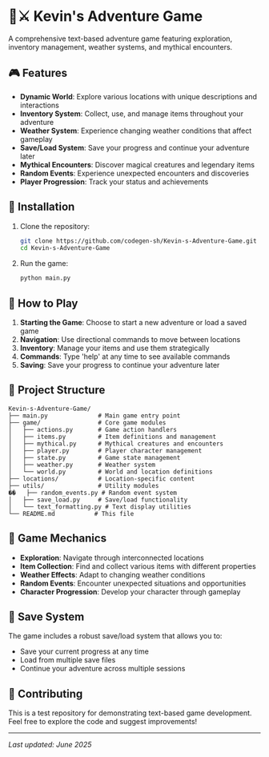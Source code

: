 # 🌈⚔️ Kevin's Adventure Game

A comprehensive text-based adventure game featuring exploration, inventory management, weather systems, and mythical encounters.

## 🎮 Features

- **Dynamic World**: Explore various locations with unique descriptions and interactions
- **Inventory System**: Collect, use, and manage items throughout your adventure
- **Weather System**: Experience changing weather conditions that affect gameplay
- **Save/Load System**: Save your progress and continue your adventure later
- **Mythical Encounters**: Discover magical creatures and legendary items
- **Random Events**: Experience unexpected encounters and discoveries
- **Player Progression**: Track your status and achievements

## 🚀 Installation

1. Clone the repository:
   ```bash
   git clone https://github.com/codegen-sh/Kevin-s-Adventure-Game.git
   cd Kevin-s-Adventure-Game
   ```

2. Run the game:
   ```bash
   python main.py
   ```

## 🎯 How to Play

1. **Starting the Game**: Choose to start a new adventure or load a saved game
2. **Navigation**: Use directional commands to move between locations
3. **Inventory**: Manage your items and use them strategically
4. **Commands**: Type 'help' at any time to see available commands
5. **Saving**: Save your progress to continue your adventure later

## 📁 Project Structure

```
Kevin-s-Adventure-Game/
├── main.py              # Main game entry point
├── game/                # Core game modules
│   ├── actions.py       # Game action handlers
│   ├── items.py         # Item definitions and management
│   ├── mythical.py      # Mythical creatures and encounters
│   ├── player.py        # Player character management
│   ├── state.py         # Game state management
│   ├── weather.py       # Weather system
│   └── world.py         # World and location definitions
├── locations/           # Location-specific content
├── utils/               # Utility modules
��   ├── random_events.py # Random event system
│   ├── save_load.py     # Save/load functionality
│   └── text_formatting.py # Text display utilities
└── README.md           # This file
```

## 🎲 Game Mechanics

- **Exploration**: Navigate through interconnected locations
- **Item Collection**: Find and collect various items with different properties
- **Weather Effects**: Adapt to changing weather conditions
- **Random Events**: Encounter unexpected situations and opportunities
- **Character Progression**: Develop your character through gameplay

## 💾 Save System

The game includes a robust save/load system that allows you to:
- Save your current progress at any time
- Load from multiple save files
- Continue your adventure across multiple sessions

## 🤝 Contributing

This is a test repository for demonstrating text-based game development. Feel free to explore the code and suggest improvements!

---

*Last updated: June 2025*
